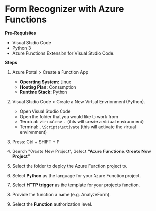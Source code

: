 # Form Recognizer with Azure Functions

**Pre-Requisites**  
* Visual Studio Code
* Python 3
* Azure Functions Extension for Visual Studio Code.

**Steps**  
1. Azure Portal > Create a Function App  
   * **Operating System:** Linux
   * **Hosting Plan:** Consumption
   * **Runtime Stack:** Python

2. Visual Studio Code > Create a New Virtual Envrionment (Python).
    * Open Visual Studio Code
    * Open the folder that you would like to work from
    * Terminal: ```virtualenv .``` (this will create a virtual environment)
    * Terminal: ```.\Scripts\activate``` (this will activate the virtual environment)

3. Press: Ctrl + SHIFT + P
4. Search "Create New Project", Select **"Azure Functions: Create New Project"**
5. Select the folder to deploy the Azure Function project to.
6. Select **Python** as the language for your Azure Function project.
7. Select **HTTP trigger** as the template for your projects function.
8. Provide the function a name (e.g. AnalyzeForm).
9. Select the **Function** authorization level.